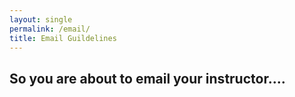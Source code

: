 ```yaml
---
layout: single
permalink: /email/
title: Email Guildelines
---
```


## So you are about to email your instructor....

